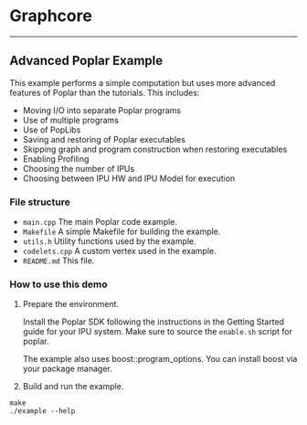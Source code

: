 # Graphcore

---
## Advanced Poplar Example

This example performs a simple computation but uses more advanced
features of Poplar than the tutorials. This includes:

* Moving I/O into separate Poplar programs
* Use of multiple programs
* Use of PopLibs
* Saving and restoring of Poplar executables
* Skipping graph and program construction when restoring executables
* Enabling Profiling
* Choosing the number of IPUs
* Choosing between IPU HW and IPU Model for execution

### File structure

* `main.cpp` The main Poplar code example.
* `Makefile` A simple Makefile for building the example.
* `utils.h` Utility functions used by the example.
* `codelets.cpp` A custom vertex used in the example.
* `README.md` This file.

### How to use this demo

1) Prepare the environment.

   Install the Poplar SDK following the instructions in the Getting Started guide for your IPU system. Make sure to source the `enable.sh`
    script for poplar.

   The example also uses boost::program_options. You can install boost via your package manager.

2) Build and run the example.

```
make
./example --help
```
